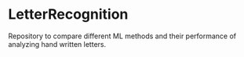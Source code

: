 # LetterRecognition
Repository to compare different ML methods and their performance of analyzing hand written letters.
